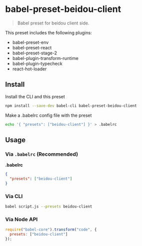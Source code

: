 # babel-preset-beidou-client

> Babel preset for beidou client side.

This preset includes the following plugins:

- babel-preset-env
- babel-preset-react
- babel-preset-stage-2
- babel-plugin-transform-runtime
- babel-plugin-typecheck
- react-hot-loader

## Install

Install the CLI and this preset

```sh
npm install --save-dev babel-cli babel-preset-beidou-client
```

Make a .babelrc config file with the preset

```sh
echo '{ "presets": ["beidou-client"] }' > .babelrc
```

## Usage

### Via `.babelrc` (Recommended)

**.babelrc**

```json
{
  "presets": ["beidou-client"]
}
```

### Via CLI

```sh
babel script.js --presets beidou-client
```

### Via Node API

```javascript
require("babel-core").transform("code", {
  presets: ["beidou-client"]
});
```
